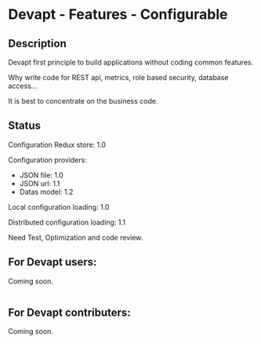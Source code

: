 # Devapt - Features - Configurable

## Description
Devapt first principle to build applications without coding common features.

Why write code for REST api, metrics, role based security, database access...

It is best to concentrate on the business code.



## Status
Configuration Redux store: 1.0

Configuration providers:
* JSON file: 1.0
* JSON url: 1.1
* Datas model: 1.2

Local configuration loading: 1.0

Distributed configuration loading: 1.1

Need Test, Optimization and code review.



## For Devapt users:
Coming soon.
```
```


## For Devapt contributers:
Coming soon.
